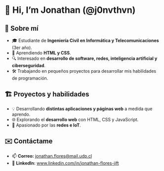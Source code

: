 # 👋 Hi, I’m Jonathan (@j0nvthvn) 
## 🚀 Sobre mí
- 🎓 Estudiante de **Ingeniería Civil en Informática y Telecomunicaciones** (3er año).
- 🌱 Aprendiendo **HTML y CSS**.
- 🔍 Interesado en **desarrollo de software, redes, inteligencia artificial y ciberseguridad**.
- 🛠️ Trabajando en pequeños proyectos para desarrollar mis habilidades de programación.

## 🏗️ Proyectos y habilidades
- 💡 Desarrollando **distintas aplicaciones y páginas web** a medida que aprendo.
- 🌐 Explorando el **desarrollo web** con HTML, CSS y JavaScript.
- 📡 Apasionado por las **redes e IoT**.

## ✉️ Contáctame
- 📫 **Correo:** jonathan.flores@mail.udp.cl
- 💼 **LinkedIn:** www.linkedin.com/in/jonathan-flores-jift



<!---
J0nvthvn/J0nvthvn is a ✨ special ✨ repository because its `README.md` (this file) appears on your GitHub profile.
You can click the Preview link to take a look at your changes.
--->
